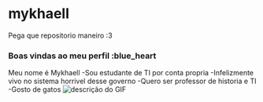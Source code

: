 # mykhaell
Pega que repositorio maneiro :3
### Boas vindas ao meu perfil :blue_heart

Meu nome é Mykhaell
-Sou estudante de TI por conta propria
-Infelizmente vivo no sistema horrivel desse governo
-Quero ser professor de historia e TI
-Gosto de gatos
![descrição do GIF](https://images.app.goo.gl/WWuX11CFFXA1PMMc9)

